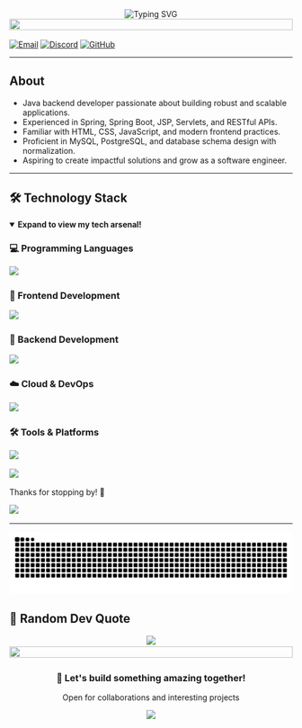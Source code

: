 <div align="center">
   <img src="https://readme-typing-svg.demolab.com?font=Fira+Code&weight=600&size=28&duration=4000&pause=1000&color=6E57F7&center=true&vCenter=true&random=false&width=435&lines=Hi+%F0%9F%91%8B+I'm+Nishit+Nagar;Problem+Solving+Enthusiast;Full+Stack+Developer;Java+Developer" alt="Typing SVG"
  />
</div>

<div align="center">
  <img src="https://i.imgur.com/dBaSKWF.gif" height="20" width="100%">
</div>


[![Email](https://img.shields.io/badge/Email-Contact-ff5555?style=for-the-badge&logo=gmail&logoColor=white)](mailto:nachiket224@gmail.com)
[![Discord](https://img.shields.io/badge/Discord-wireguard.-5865F2?style=for-the-badge&logo=discord&logoColor=white)](https://discord.gg/rdzuPgPP)
[![GitHub](https://img.shields.io/badge/GitHub-Nishit2212-24292F?style=for-the-badge&logo=github&logoColor=white)](https://github.com/Nishit-2212)

---

## About

- Java backend developer passionate about building robust and scalable applications.
- Experienced in Spring, Spring Boot, JSP, Servlets, and RESTful APIs.
- Familiar with HTML, CSS, JavaScript, and modern frontend practices.
- Proficient in MySQL, PostgreSQL, and database schema design with normalization.
- Aspiring to create impactful solutions and grow as a software engineer.

---

## 🛠️ Technology Stack

<details open>
<summary><b>Expand to view my tech arsenal!</b></summary>

### 💻 Programming Languages
<p align="left">
  <img src="https://skillicons.dev/icons?i=python,java,js,php,cpp" />
</p>

### 🎨 Frontend Development
<p align="left">
  <img src="https://skillicons.dev/icons?i=react,tailwind,bootstrap,materialui" />
</p>

### 🔧 Backend Development
<p align="left">
  <img src="https://skillicons.dev/icons?i=spring,django,laravel" />
</p>

### ☁️ Cloud & DevOps
<p align="left">
  <img src="https://skillicons.dev/icons?i=mongodb,mysql,postgres,redis,aws" />
</p>

### 🛠️ Tools & Platforms
<p align="left">
  <img src="https://skillicons.dev/icons?i=git,github,figma,vscode,postman" />
</p>

</details>



<img src="https://user-images.githubusercontent.com/74038190/212284115-f47cd8ff-2ffb-4b04-b5bf-4d1c14c0247f.gif" width="900">

Thanks for stopping by! 🚀

<img src="https://user-images.githubusercontent.com/74038190/212284115-f47cd8ff-2ffb-4b04-b5bf-4d1c14c0247f.gif" width="900">

---

<img src="https://raw.githubusercontent.com/kimmyxpow/kimmyxpow/output/snake.svg" alt="Snake animation" />

## 💭 Random Dev Quote
<div align="center">
  <img src="https://quotes-github-readme.vercel.app/api?type=horizontal&theme=tokyonight" />
</div>

<div align="center">
  <img src="https://i.imgur.com/dBaSKWF.gif" height="20" width="100%">
  <h3>🤝 Let's build something amazing together!</h3>
  <p>Open for collaborations and interesting projects</p>
  <img src="https://capsule-render.vercel.app/api?type=waving&color=gradient&height=100&section=footer" />
</div>
